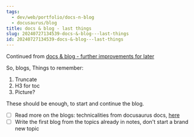 ```yaml
---
tags:
  - dev/web/portfolio/docs-n-blog
  - docusaurus/blog
title: docs & blog - last things
slug: 20240727134539-docs-&-blog---last-things
id: 20240727134539-docs-&-blog---last-things
---
```

Continued from [docs & blog - further improvements for later](/note/20240726154425-docs-&-blog---further-improvements-for-later)

So, blogs,
Things to remember:
1. Truncate
2. H3 for toc
3. Picture? 

These should be enough, to start and continue the blog.

- [ ] Read more on the blogs: technicalities from docusaurus docs, [here](https://docusaurus.io/docs/blog)
- [ ] Write the first blog from the topics already in notes, don't start a brand new topic
